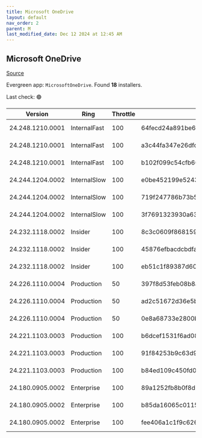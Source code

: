 ```yaml
---
title: Microsoft OneDrive
layout: default
nav_order: 2
parent: M
last_modified_date: Dec 12 2024 at 12:45 AM
---
```


## Microsoft OneDrive

[Source](https://onedrive.live.com/)

Evergreen app: `MicrosoftOneDrive`. Found **18** installers.

Last check: 🟢

| Version          | Ring         | Throttle | Sha256                                                           | Architecture | Type | URI                                                                                                                                                                  |
| ---------------- | ------------ | -------- | ---------------------------------------------------------------- | ------------ | ---- | -------------------------------------------------------------------------------------------------------------------------------------------------------------------- |
| 24.248.1210.0001 | InternalFast | 100      | 64fecd24a891be6ed9a60c1e5a7e4cee68c6f49e488f4949dedd32c6100b99b4 | ARM64        | exe  | [https://oneclient.sfx.ms/Win/Installers/24.248.1210.0001/arm64/OneDriveSetup.exe](https://oneclient.sfx.ms/Win/Installers/24.248.1210.0001/arm64/OneDriveSetup.exe) |
| 24.248.1210.0001 | InternalFast | 100      | a3c44fa347e26dfc8a7efaa0903eb6d1b6b9391ba5b7a8a980be7173a02de575 | x64          | exe  | [https://oneclient.sfx.ms/Win/Installers/24.248.1210.0001/amd64/OneDriveSetup.exe](https://oneclient.sfx.ms/Win/Installers/24.248.1210.0001/amd64/OneDriveSetup.exe) |
| 24.248.1210.0001 | InternalFast | 100      | b102f099c54cfb667fe66867cd2bc135efe43279becf3dc866b0c891601fbc92 | x86          | exe  | [https://oneclient.sfx.ms/Win/Installers/24.248.1210.0001/OneDriveSetup.exe](https://oneclient.sfx.ms/Win/Installers/24.248.1210.0001/OneDriveSetup.exe)             |
| 24.244.1204.0002 | InternalSlow | 100      | e0be452199e5243773a61d129a465127cb6c9a84fd7097b4880c871691ecc562 | ARM64        | exe  | [https://oneclient.sfx.ms/Win/Installers/24.244.1204.0002/arm64/OneDriveSetup.exe](https://oneclient.sfx.ms/Win/Installers/24.244.1204.0002/arm64/OneDriveSetup.exe) |
| 24.244.1204.0002 | InternalSlow | 100      | 719f247786b73b57b418a27f61c9d92baacc05f2da37d77ce8a7f7195dbb2063 | x64          | exe  | [https://oneclient.sfx.ms/Win/Installers/24.244.1204.0002/amd64/OneDriveSetup.exe](https://oneclient.sfx.ms/Win/Installers/24.244.1204.0002/amd64/OneDriveSetup.exe) |
| 24.244.1204.0002 | InternalSlow | 100      | 3f7691323930a636d435f204633544d1e7ece438314dc414c275a20a69563c35 | x86          | exe  | [https://oneclient.sfx.ms/Win/Installers/24.244.1204.0002/OneDriveSetup.exe](https://oneclient.sfx.ms/Win/Installers/24.244.1204.0002/OneDriveSetup.exe)             |
| 24.232.1118.0002 | Insider      | 100      | 8c3c0609f868159c0efdc6039f2722066ad446ddce3b11e789a6a4e724c76695 | ARM64        | exe  | [https://oneclient.sfx.ms/Win/Installers/24.232.1118.0002/arm64/OneDriveSetup.exe](https://oneclient.sfx.ms/Win/Installers/24.232.1118.0002/arm64/OneDriveSetup.exe) |
| 24.232.1118.0002 | Insider      | 100      | 45876efbacdcbdfa34a0f74259b0f48f96dc88622ebc3276453205c2a0714559 | x64          | exe  | [https://oneclient.sfx.ms/Win/Installers/24.232.1118.0002/amd64/OneDriveSetup.exe](https://oneclient.sfx.ms/Win/Installers/24.232.1118.0002/amd64/OneDriveSetup.exe) |
| 24.232.1118.0002 | Insider      | 100      | eb51c1f89387d6072b0427d1de6e9a507c6fbf6a2afd358a4ed195ed5d695a53 | x86          | exe  | [https://oneclient.sfx.ms/Win/Installers/24.232.1118.0002/OneDriveSetup.exe](https://oneclient.sfx.ms/Win/Installers/24.232.1118.0002/OneDriveSetup.exe)             |
| 24.226.1110.0004 | Production   | 50       | 397f8d53feb08b8af3ecf309842040f290c3c5330ab75b9266eb9f48cff124fc | ARM64        | exe  | [https://oneclient.sfx.ms/Win/Installers/24.226.1110.0004/arm64/OneDriveSetup.exe](https://oneclient.sfx.ms/Win/Installers/24.226.1110.0004/arm64/OneDriveSetup.exe) |
| 24.226.1110.0004 | Production   | 50       | ad2c51672d36e5b87daefe1a5cf05c4ed58d33c25e4fe8a5c20742ff39d95776 | x64          | exe  | [https://oneclient.sfx.ms/Win/Installers/24.226.1110.0004/amd64/OneDriveSetup.exe](https://oneclient.sfx.ms/Win/Installers/24.226.1110.0004/amd64/OneDriveSetup.exe) |
| 24.226.1110.0004 | Production   | 50       | 0e8a68733e2800b405674fd6704e037195b0eb6477b376bd93dd810255bc05de | x86          | exe  | [https://oneclient.sfx.ms/Win/Installers/24.226.1110.0004/OneDriveSetup.exe](https://oneclient.sfx.ms/Win/Installers/24.226.1110.0004/OneDriveSetup.exe)             |
| 24.221.1103.0003 | Production   | 100      | b6dcef1531f6ad089deb9e0b9b376a74e4b1ca334d97e2a14939d97a1bd4ed0b | ARM64        | exe  | [https://oneclient.sfx.ms/Win/Installers/24.221.1103.0003/arm64/OneDriveSetup.exe](https://oneclient.sfx.ms/Win/Installers/24.221.1103.0003/arm64/OneDriveSetup.exe) |
| 24.221.1103.0003 | Production   | 100      | 91f84253b9c63d996133f29326b16cf25eeeedeb87d84c9aa8d683e644944fb6 | x64          | exe  | [https://oneclient.sfx.ms/Win/Installers/24.221.1103.0003/amd64/OneDriveSetup.exe](https://oneclient.sfx.ms/Win/Installers/24.221.1103.0003/amd64/OneDriveSetup.exe) |
| 24.221.1103.0003 | Production   | 100      | b84ed109c450fd07d2c378c042a8b373c876645629502237aac0d270747de8f5 | x86          | exe  | [https://oneclient.sfx.ms/Win/Installers/24.221.1103.0003/OneDriveSetup.exe](https://oneclient.sfx.ms/Win/Installers/24.221.1103.0003/OneDriveSetup.exe)             |
| 24.180.0905.0002 | Enterprise   | 100      | 89a1252fb8b0f8d3b6b86adfbe9c2d722b7f264194790c28d242ee1447dfe078 | ARM64        | exe  | [https://oneclient.sfx.ms/Win/Installers/24.180.0905.0002/arm64/OneDriveSetup.exe](https://oneclient.sfx.ms/Win/Installers/24.180.0905.0002/arm64/OneDriveSetup.exe) |
| 24.180.0905.0002 | Enterprise   | 100      | b85da16065c0115773e1a27b312e03203030e1a83c5c2272fdf1b89495bbf9bc | x64          | exe  | [https://oneclient.sfx.ms/Win/Installers/24.180.0905.0002/amd64/OneDriveSetup.exe](https://oneclient.sfx.ms/Win/Installers/24.180.0905.0002/amd64/OneDriveSetup.exe) |
| 24.180.0905.0002 | Enterprise   | 100      | fee406a1c1f9c626fa45653e04c7468965bee00dfe503f058a980f84d5be6185 | x86          | exe  | [https://oneclient.sfx.ms/Win/Installers/24.180.0905.0002/OneDriveSetup.exe](https://oneclient.sfx.ms/Win/Installers/24.180.0905.0002/OneDriveSetup.exe)             |
